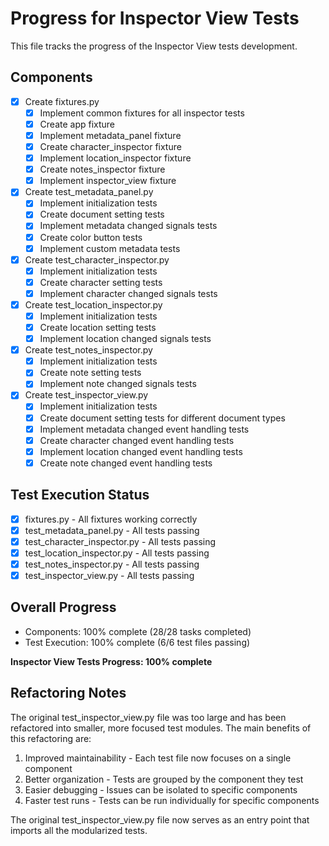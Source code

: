 # Progress for Inspector View Tests

This file tracks the progress of the Inspector View tests development.

## Components
- [x] Create fixtures.py
  - [x] Implement common fixtures for all inspector tests
  - [x] Create app fixture
  - [x] Implement metadata_panel fixture
  - [x] Create character_inspector fixture
  - [x] Implement location_inspector fixture
  - [x] Create notes_inspector fixture
  - [x] Implement inspector_view fixture

- [x] Create test_metadata_panel.py
  - [x] Implement initialization tests
  - [x] Create document setting tests
  - [x] Implement metadata changed signals tests
  - [x] Create color button tests
  - [x] Implement custom metadata tests

- [x] Create test_character_inspector.py
  - [x] Implement initialization tests
  - [x] Create character setting tests
  - [x] Implement character changed signals tests

- [x] Create test_location_inspector.py
  - [x] Implement initialization tests
  - [x] Create location setting tests
  - [x] Implement location changed signals tests

- [x] Create test_notes_inspector.py
  - [x] Implement initialization tests
  - [x] Create note setting tests
  - [x] Implement note changed signals tests

- [x] Create test_inspector_view.py
  - [x] Implement initialization tests
  - [x] Create document setting tests for different document types
  - [x] Implement metadata changed event handling tests
  - [x] Create character changed event handling tests
  - [x] Implement location changed event handling tests
  - [x] Create note changed event handling tests

## Test Execution Status
- [x] fixtures.py - All fixtures working correctly
- [x] test_metadata_panel.py - All tests passing
- [x] test_character_inspector.py - All tests passing
- [x] test_location_inspector.py - All tests passing
- [x] test_notes_inspector.py - All tests passing
- [x] test_inspector_view.py - All tests passing

## Overall Progress
- Components: 100% complete (28/28 tasks completed)
- Test Execution: 100% complete (6/6 test files passing)

**Inspector View Tests Progress: 100% complete**

## Refactoring Notes
The original test_inspector_view.py file was too large and has been refactored into smaller, more focused test modules. The main benefits of this refactoring are:

1. Improved maintainability - Each test file now focuses on a single component
2. Better organization - Tests are grouped by the component they test
3. Easier debugging - Issues can be isolated to specific components
4. Faster test runs - Tests can be run individually for specific components

The original test_inspector_view.py file now serves as an entry point that imports all the modularized tests.
